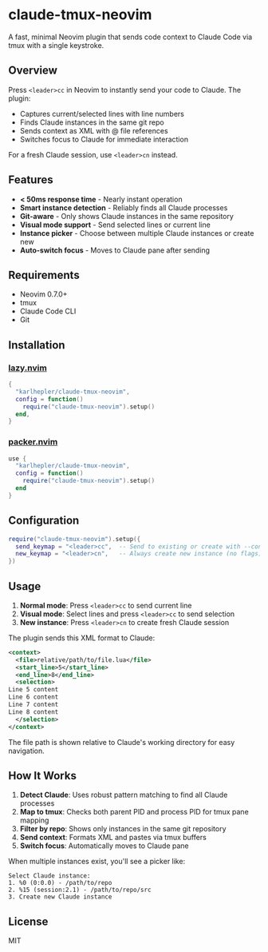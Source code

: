 # claude-tmux-neovim

A fast, minimal Neovim plugin that sends code context to Claude Code via tmux with a single keystroke.

## Overview

Press `<leader>cc` in Neovim to instantly send your code to Claude. The plugin:
- Captures current/selected lines with line numbers
- Finds Claude instances in the same git repo
- Sends context as XML with @ file references
- Switches focus to Claude for immediate interaction

For a fresh Claude session, use `<leader>cn` instead.

## Features

- **< 50ms response time** - Nearly instant operation
- **Smart instance detection** - Reliably finds all Claude processes
- **Git-aware** - Only shows Claude instances in the same repository
- **Visual mode support** - Send selected lines or current line
- **Instance picker** - Choose between multiple Claude instances or create new
- **Auto-switch focus** - Moves to Claude pane after sending

## Requirements

- Neovim 0.7.0+
- tmux
- Claude Code CLI
- Git

## Installation

### [lazy.nvim](https://github.com/folke/lazy.nvim)

```lua
{
  "karlhepler/claude-tmux-neovim",
  config = function()
    require("claude-tmux-neovim").setup()
  end,
}
```

### [packer.nvim](https://github.com/wbthomason/packer.nvim)

```lua
use {
  "karlhepler/claude-tmux-neovim",
  config = function()
    require("claude-tmux-neovim").setup()
  end
}
```

## Configuration

```lua
require("claude-tmux-neovim").setup({
  send_keymap = "<leader>cc",  -- Send to existing or create with --continue
  new_keymap = "<leader>cn",   -- Always create new instance (no flags)
})
```

## Usage

1. **Normal mode**: Press `<leader>cc` to send current line
2. **Visual mode**: Select lines and press `<leader>cc` to send selection
3. **New instance**: Press `<leader>cn` to create fresh Claude session

The plugin sends this XML format to Claude:

```xml
<context>
  <file>relative/path/to/file.lua</file>
  <start_line>5</start_line>
  <end_line>8</end_line>
  <selection>
Line 5 content
Line 6 content
Line 7 content
Line 8 content
  </selection>
</context>
```

The file path is shown relative to Claude's working directory for easy navigation.

## How It Works

1. **Detect Claude**: Uses robust pattern matching to find all Claude processes
2. **Map to tmux**: Checks both parent PID and process PID for tmux pane mapping
3. **Filter by repo**: Shows only instances in the same git repository
4. **Send context**: Formats XML and pastes via tmux buffers
5. **Switch focus**: Automatically moves to Claude pane

When multiple instances exist, you'll see a picker like:
```
Select Claude instance:
1. %0 (0:0.0) - /path/to/repo
2. %15 (session:2.1) - /path/to/repo/src
3. Create new Claude instance
```

## License

MIT